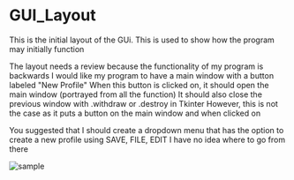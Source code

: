 # GUI_Layout
This is the initial layout of the GUi. This is used to show how the program may initially function

The layout needs a review because the functionality of my program is backwards
I would like my program to have a main window with a button labeled "New Profile"
When this button is clicked on, it should open the main window (portrayed from all the function)
It should also close the previous window with .withdraw or .destroy in Tkinter
However, this is not the case as it puts a button on the main window and when clicked on 

You suggested that I should create a dropdown menu that has the option to create a new profile using SAVE, FILE, EDIT
I have no idea where to go from there

![sample](grab.png)
